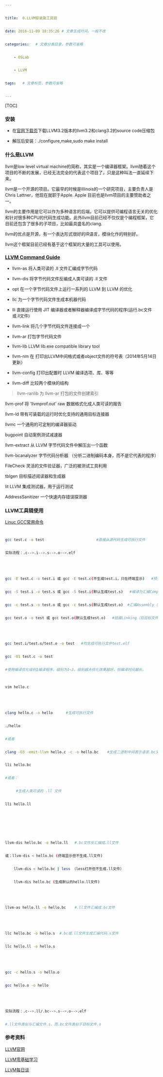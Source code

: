 ```yaml
---


title:  0.LLVM安装及工具链


date: 2016-11-09 18:35:26 # 文章生成时间，一般不改


categories:   # 文章分类目录，参数可省略


    - OSLab


    - LLVM


tags:   # 文章标签，参数可省略


---
```

[TOC]

### 安装


* 在[官网下载页](http://llvm.org/releases/download.html)下载LLVM3.2版本的llvm3.2和clang3.2的source code压缩包


* 解压后安装：./configure,make,sudo make install


<!--more-->

### 什么是LLVM


llvm是low level virtual machine的简称，其实是一个编译器框架。llvm随着这个项目的不断的发展，已经无法完全的代表这个项目了，只是这种叫法一直延续下来。


llvm是一个开源的项目。它最早的时候是Illinois的一个研究项目，主要负责人是Chris Lattner，他现在就职于Apple. Apple 目前也是llvm项目的主要赞助者之一。


llvm的主要作用是它可以作为多种语言的后端，它可以提供可编程语言无关的优化和针对很多种CPU的代码生成功能。此外llvm目前已经不仅仅是个编程框架，它目前还包含了很多的子项目，比如最具盛名的clang.


llvm的优点是开源，有一个表达形式很好的IR语言，模块化作的特别好。


llvm这个框架目前已经有基于这个框架的大量的工具可以使用。





### [LLVM Command Guide](http://llvm.org/docs/CommandGuide/index.html)


* llvm-as 将人类可读的 .ll 文件汇编成字节代码


* llvm-dis 将字节代码文件反编成人类可读的 .ll 文件


* opt 在一个字节代码文件上运行一系列的 LLVM 到 LLVM 的优化


* llc 为一个字节代码文件生成本机器代码


* lli 直接运行使用 JIT 编译器或者解释器编译成字节代码的程序(运行.bc文件或.ll文件)


* llvm-link 将几个字节代码文件连接成一个


* llvm-ar 打包字节代码文件


* llvm-lib LLVM lib.exe compatible library tool


* llvm-nm 在 打印出LLVM中间格式或者object文件的符号表（2014年5月14日更新）


* llvm-config 打印出配置时 LLVM 编译选项、库、等等


* llvm-diff 比较两个模块的结构





> llvm-ranlib 为 llvm-ar 打包的文件创建索引


llvm-prof 将 'llvmprof.out' raw 数据格式化成人类可读的报告


llvm-ld 带有可装载的运行时优化支持的通用目标连接器


llvmc 一个通用的可定制的编译器驱动


bugpoint 自动案例测试减速器


llvm-extract 从 LLVM 字节代码文件中解压出一个函数


llvm-bcanalyzer 字节代码分析器 （分析二进制编码本身，而不是它代表的程序）


FileCheck 灵活的文件验证器，广泛的被测试工具利用


tblgen 目标描述阅读器和生成器


lit        LLVM 集成测试器，用于运行测试


AddressSanitizer  一个快速内存错误探测器





### LLVM工具链使用


[Linuc GCC常用命令](http://www.cnblogs.com/ggjucheng/archive/2011/12/14/2287738.html)


```bash


gcc test.c -o test                        #直接从源代码生成可执行文件


实际流程：.c-->.i-->.s-->.o-->.elf





gcc -E test.c -o test.i 或 gcc -E test.c(不生成test.i，只在终端显示)   #预处理Preprocessing（加入包含的库,生成中间文件.i）


gcc -S test.i -o test.s 或 gcc -S test.i(默认生成test.s)   #编译为汇编Compilation（编译器生成汇编代码.s）


gcc -c test.s -o test.o 或 gcc -c test.s(默认生成test.o)  #汇编Assembly（汇编器将汇编代码翻译成机器语言指令，把这些指令打包成一种叫做可重定位目标程序格式，并保存在.o文件中）


gcc test.o -o test 或 gcc test.o(默认生成test.o)   #链接Linking（将目标文件链接成可执行文件）





gcc test.i/test.s/test.o -o test   #均生成可执行文件test.elf


gcc -O1 test.c -o test


#使用编译优化级别1编译程序。级别为1~3，级别越大优化效果越好，但编译时间越长。


```





```bash


vim hello.c





clang hello.c -o hello      #生成可执行文件


./hello


#或者


clang -O3 -emit-llvm hello.c -c -o hello.bc    #生成二进制中间表示语言.bc文件


lli hello.bc


#或者：


     #生成人类可读的 .ll 文件


lli hello.ll








llvm-dis hello.bc -o hello.ll   #.bc文件反汇编成.ll文件


或：llvm-dis < hello.bc (终端显示但不生成.ll文件)


    llvm-dis < hello.bc | less （less打开但不生成.ll文件）


    llvm-dis hello.bc (生成默认的hello.ll文件)





llvm-as hello.ll -o hello.bc    #.ll文件汇编成.bc文件





llc hello.bc -o hello.s  #.bc或.ll文件生成汇编代码.s文件


llc hello.ll -o hello.s





gcc -c hello.s -o hello.o


gcc hello.o -o hello





实际流程：.c-->.ll/.bc-->.s-->.o-->.elf


#.ll文件类似与汇编文件.s，而.bc文件类似于目标文件.o


```


### 参考资料


[LLVM官网](http://llvm.org/)


[LLVM零基础学习](http://blog.csdn.net/column/details/llvm.html)


[LLVM每日谈](http://blog.csdn.net/column/details/llvm-study.html)





